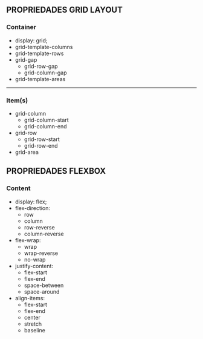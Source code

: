 ## PROPRIEDADES GRID LAYOUT

### Container

- display: grid;
- grid-template-columns
- grid-template-rows
- grid-gap
    - grid-row-gap
    - grid-column-gap
- grid-template-areas

---
### Item(s)

- grid-column
    - grid-column-start
    - grid-column-end
- grid-row
    - grid-row-start
    - grid-row-end
- grid-area



## PROPRIEDADES FLEXBOX

### Content

- display: flex;
- flex-direction: 
    - row
    - column
    - row-reverse
    - column-reverse
- flex-wrap:
    - wrap
    - wrap-reverse
    - no-wrap
- justify-content:
    - flex-start
    - flex-end
    - space-between
    - space-around
- align-items: 
    - flex-start
    - flex-end
    - center
    - stretch
    - baseline
